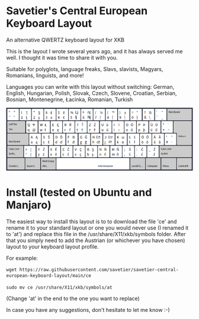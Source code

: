 # Savetier's Central European Keyboard Layout
An alternative QWERTZ keyboard layout for XKB

This is the layout I wrote several years ago, and it has always served me well. I thought it was time to share it with you.

Suitable for polyglots, language freaks, Slavs, slavists, Magyars, Romanians, linguists, and more!

Languages you can write with this layout without switching:
German, English, Hungarian, Polish, Slovak, Czech, Slovene, Croatian, Serbian, Bosnian, Montenegrine, Łacinka, Romanian, Turkish

![SavetierCE](https://raw.githubusercontent.com/savetier/savetier-central-european-keyboard-layout/main/savetierX.png)

# Install (tested on Ubuntu and Manjaro)

The easiest way to install this layout is to to download the file 'ce' and rename it to your standard layout or one you would never use (I renamed it to 'at') and replace this file in the /usr/share/X11/xkb/symbols folder. After that you simply need to add the Austrian (or whichever you have chosen) layout to your keyboard layout profile. 

For example:

	wget https://raw.githubusercontent.com/savetier/savetier-central-european-keyboard-layout/main/ce

	sudo mv ce /usr/share/X11/xkb/symbols/at

(Change 'at' in the end to the one you want to replace)



In case you have any suggestions, don't hesitate to let me know :-)
